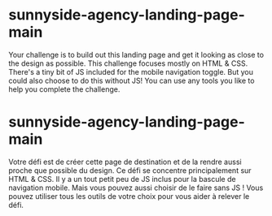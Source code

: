 # sunnyside-agency-landing-page-main
Your challenge is to build out this landing page and get it looking as close to the design as possible.  This challenge focuses mostly on HTML &amp; CSS. There's a tiny bit of JS included for the mobile navigation toggle. But you could also choose to do this without JS!  You can use any tools you like to help you complete the challenge. 


# sunnyside-agency-landing-page-main
Votre défi est de créer cette page de destination et de la rendre aussi proche que possible du design. Ce défi se concentre principalement sur HTML &amp; CSS. Il y a un tout petit peu de JS inclus pour la bascule de navigation mobile. Mais vous pouvez aussi choisir de le faire sans JS ! Vous pouvez utiliser tous les outils de votre choix pour vous aider à relever le défi.
